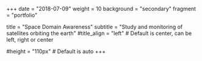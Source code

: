 +++
date = "2018-07-09"
weight = 10
background = "secondary"
fragment = "portfolio"

title = "Space Domain Awareness"
subtitle = "Study and monitoring of satellites orbiting the earth"
#title_align = "left" # Default is center, can be left, right or center

#height = "110px" # Default is auto
+++
